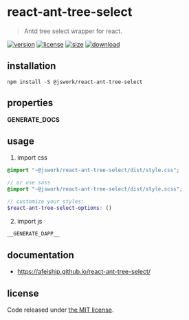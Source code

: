 # react-ant-tree-select
> Antd tree select wrapper for react.

[![version][version-image]][version-url]
[![license][license-image]][license-url]
[![size][size-image]][size-url]
[![download][download-image]][download-url]

## installation
```shell
npm install -S @jswork/react-ant-tree-select
```

## properties
__GENERATE_DOCS__

## usage
1. import css
  ```scss
  @import "~@jswork/react-ant-tree-select/dist/style.css";

  // or use sass
  @import "~@jswork/react-ant-tree-select/dist/style.scss";

  // customize your styles:
  $react-ant-tree-select-options: ()
  ```
2. import js
  ```js
__GENERATE_DAPP__
  ```

## documentation
- https://afeiship.github.io/react-ant-tree-select/


## license
Code released under [the MIT license](https://github.com/afeiship/react-ant-tree-select/blob/master/LICENSE.txt).

[version-image]: https://img.shields.io/npm/v/@jswork/react-ant-tree-select
[version-url]: https://npmjs.org/package/@jswork/react-ant-tree-select

[license-image]: https://img.shields.io/npm/l/@jswork/react-ant-tree-select
[license-url]: https://github.com/afeiship/react-ant-tree-select/blob/master/LICENSE.txt

[size-image]: https://img.shields.io/bundlephobia/minzip/@jswork/react-ant-tree-select
[size-url]: https://github.com/afeiship/react-ant-tree-select/blob/master/dist/react-ant-tree-select.min.js

[download-image]: https://img.shields.io/npm/dm/@jswork/react-ant-tree-select
[download-url]: https://www.npmjs.com/package/@jswork/react-ant-tree-select
